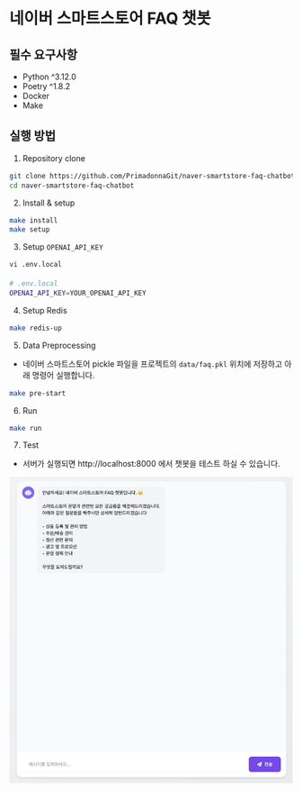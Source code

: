 # 네이버 스마트스토어 FAQ 챗봇

## 필수 요구사항
- Python ^3.12.0
- Poetry ^1.8.2
- Docker
- Make

## 실행 방법

1. Repository clone
```bash
git clone https://github.com/PrimadonnaGit/naver-smartstore-faq-chatbot
cd naver-smartstore-faq-chatbot
```

2. Install & setup
```bash
make install
make setup
```

3. Setup `OPENAI_API_KEY`
```bash
vi .env.local

# .env.local
OPENAI_API_KEY=YOUR_OPENAI_API_KEY
```

4. Setup Redis
```bash
make redis-up
```

5. Data Preprocessing
- 네이버 스마트스토어 pickle 파일을 프로젝트의 `data/faq.pkl` 위치에 저장하고 아래 명령어 실행합니다.
```bash
make pre-start
```

6. Run
```bash
make run
```

7. Test
- 서버가 실행되면 http://localhost:8000 에서 챗봇을 테스트 하실 수 있습니다.

![img.png](assets/example_home_image.png)
